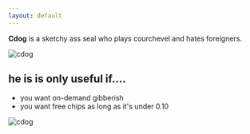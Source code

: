 ```yaml
---
layout: default
---
```


**Cdog** is a sketchy ass seal who plays courchevel and hates foreigners.

![cdog](http://i.imgur.com/pl2sulk.png)

## he is is only useful if....

* you want on-demand gibberish
* you want free chips as long as it's under 0.10  


![cdog](https://cdn.wallpapersafari.com/2/11/MHTnfN.jpg)


